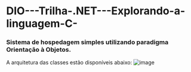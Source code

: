 # DIO---Trilha-.NET---Explorando-a-linguagem-C-

### Sistema de hospedagem simples utilizando paradigma Orientação à Objetos.
A arquitetura das classes estão disponíveis abaixo:
![image](https://github.com/user-attachments/assets/762d39f8-1358-4e8c-8c44-3d5e3e4fe534)
